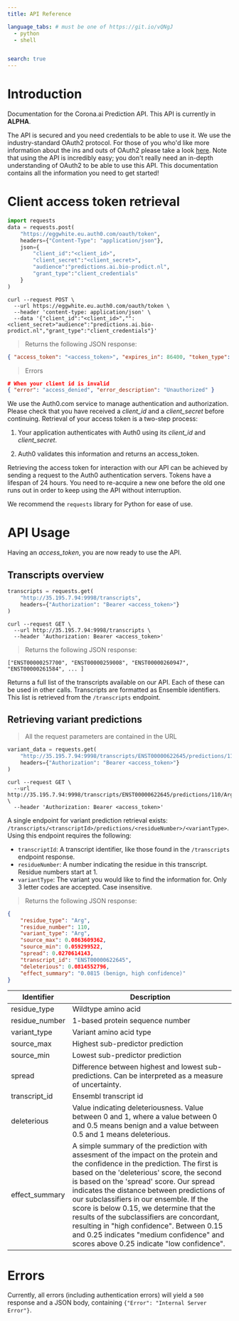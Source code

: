 ```yaml
---
title: API Reference

language_tabs: # must be one of https://git.io/vQNgJ
  - python
  - shell


search: true
---
```


# Introduction

Documentation for the Corona.ai Prediction API. This API is currently in **ALPHA**.

The API is secured and you need credentials to be able to use it. We use the industry-standard OAuth2 protocol.
For those of you who'd like more information about the ins and outs of OAuth2 please take a look [here](https://auth0.com/docs/protocols/oauth2).
Note that using the API is incredibly easy; you don't really need an in-depth understanding of OAuth2 to be able to use this API.
This documentation contains all the information you need to get started!   

# Client access token retrieval

```python
import requests
data = requests.post(
    "https://eggwhite.eu.auth0.com/oauth/token",
    headers={"Content-Type": "application/json"},
    json={
        "client_id":"<client_id>",
        "client_secret":"<client_secret>",
        "audience":"predictions.ai.bio-prodict.nl",
        "grant_type":"client_credentials"
    }
)
```

```shell
curl --request POST \
  --url https://eggwhite.eu.auth0.com/oauth/token \
  --header 'content-type: application/json' \
  --data '{"client_id":"<client_id>","":<client_secret>"audience":"predictions.ai.bio-prodict.nl","grant_type":"client_credentials"}'
```

> Returns the following JSON response:

```json
{ "access_token": "<access_token>", "expires_in": 86400, "token_type": "Bearer" }
```

> Errors

```json
# When your client id is invalid
{ "error": "access_denied", "error_description": "Unauthorized" }
```

We use the Auth0.com service to manage authentication and authorization.
Please check that you have received a _client_id_ and a _client_secret_ before continuing.
Retrieval of your access token is a two-step process:

1. Your application authenticates with Auth0 using its _client_id_ and _client_secret_.

2. Auth0 validates this information and returns an access_token.

Retrieving the access token for interaction with our API can be achieved by sending a request to the
Auth0 authentication servers. Tokens have a lifespan of 24 hours. You need to re-acquire a new one
before the old one runs out in order to keep using the API without interruption.


We recommend the `requests` library for Python for ease of use.

# API Usage

Having an _access_token_, you are now ready to use the API.

## Transcripts overview

```python
transcripts = requests.get(
    "http://35.195.7.94:9998/transcripts",
    headers={"Authorization": "Bearer <access_token>"}
)
```

```shell
curl --request GET \
  --url http://35.195.7.94:9998/transcripts \
  --header 'Authorization: Bearer <access_token>'
```

> Returns the following JSON response:

```
["ENST00000257700", "ENST00000259008", "ENST00000260947", "ENST00000261584", ... ]
```

Returns a full list of the transcripts available on our API. Each of these can be used in other
calls. Transcripts are formatted as Ensemble identifiers. This list is retrieved from the `/transcripts`
endpoint.


## Retrieving variant predictions

> All the request parameters are contained in the URL

```python
variant_data = requests.get(
    "http://35.195.7.94:9998/transcripts/ENST00000622645/predictions/110/Arg",
    headers={"Authorization": "Bearer <access_token>"}
)
```

```shell
curl --request GET \
  --url http://35.195.7.94:9998/transcripts/ENST00000622645/predictions/110/Arg \
  --header 'Authorization: Bearer <access_token>'
```

A single endpoint for variant prediction retrieval exists: `/transcripts/<transcriptId>/predictions/<residueNumber>/<variantType>`.
Using this endpoint requires the following:

- `transcriptId`: A transcript identifier, like those found in the `/transcripts` endpoint response.
- `residueNumber`: A number indicating the residue in this transcript. Residue numbers start at 1.
- `variantType`: The variant you would like to find the information for. Only 3 letter codes are accepted. Case insensitive.

> Returns the following JSON response:

```json
{
    "residue_type": "Arg",
    "residue_number": 110,
    "variant_type": "Arg",
    "source_max": 0.0863609362,
    "source_min": 0.059299522,
    "spread": 0.0270614143,
    "transcript_id": "ENST00000622645",
    "deleterious": 0.0814552796,
    "effect_summary": "0.0815 (benign, high confidence)"
}
```


Identifier | Description
----|------
residue_type | Wildtype amino acid
residue_number | 1-based protein sequence number
variant_type | Variant amino acid type
source_max | Highest sub-predictor prediction
source_min | Lowest sub-predictor prediction
spread | Difference between highest and lowest sub-predictions. Can be interpreted as a measure of uncertainty.
transcript_id | Ensembl transcript id
deleterious | Value indicating deleteriousness. Value between 0 and 1, where a value between 0 and 0.5 means benign and a value between 0.5 and 1 means deleterious.
effect_summary | A simple summary of the prediction with assesment of the impact on the protein and the confidence in the prediction. The first is based on the 'deleterious' score, the second is based on the 'spread' score. Our spread indicates the distance between predictions of our subclassifiers in our ensemble. If the score is below 0.15, we determine that the results of the subclassifiers are concordant, resulting in "high confidence". Between 0.15 and 0.25 indicates "medium confidence" and scores above 0.25 indicate "low confidence".


# Errors

Currently, all errors (including authentication errors) will yield a `500` response and a JSON body,
containing `{"Error": "Internal Server Error"}`.
